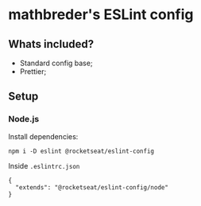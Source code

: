 # mathbreder's ESLint config

## Whats included?

- Standard config base;
- Prettier;

## Setup

### Node.js

Install dependencies:
```
npm i -D eslint @rocketseat/eslint-config
```
Inside `.eslintrc.json`
```
{
  "extends": "@rocketseat/eslint-config/node"
}
```